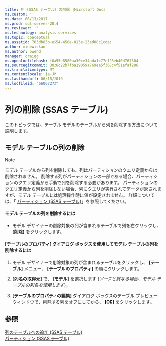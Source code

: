 ```yaml
---
title: 列 (SSAS テーブル) の削除 |Microsoft Docs
ms.custom: ''
ms.date: 06/13/2017
ms.prod: sql-server-2014
ms.reviewer: ''
ms.technology: analysis-services
ms.topic: conceptual
ms.assetid: 703db83b-e554-450e-813e-23ad08c1cdad
author: minewiskan
ms.author: owend
manager: craigg
ms.openlocfilehash: f0a95e8580aa30ce34ada1c77e198eb40d767304
ms.sourcegitcommit: 3026c22b7fba19059a769ea5f367c4f51efaf286
ms.translationtype: MT
ms.contentlocale: ja-JP
ms.lasthandoff: 06/15/2019
ms.locfileid: "66067272"
---
```

# <a name="delete-a-column-ssas-tabular"></a>列の削除 (SSAS テーブル)
  このトピックでは、テーブル モデルのテーブルから列を削除する方法について説明します。  
  
## <a name="delete-a-model-table-column"></a>モデル テーブルの列の削除  
  
> [!NOTE]  
>  モデル テーブルから列を削除しても、列はパーティションのクエリ定義からは削除されません。 削除する列がパーティションの一部である場合、パーティションのクエリ定義から手動で列を削除する必要があります。 パーティションのクエリ定義から列を削除しない場合、列にクエリが実行されてデータが返されますが、モデル テーブルには処理操作時に値が設定されません。 詳細については、「 [パーティション (SSAS テーブル)](partitions-ssas-tabular.md)」を参照してください。  
  
#### <a name="to-delete-a-model-table-column"></a>モデル テーブルの列を削除するには  
  
-   モデル デザイナーの削除対象の列が含まれるテーブルで列を右クリックし、 **[削除]** をクリックします。  
  
#### <a name="to-delete-a-model-table-column-by-using-the-table-properties-dialog-box"></a>[テーブルのプロパティ] ダイアログ ボックスを使用してモデル テーブルの列を削除するには  
  
1.  モデル デザイナーで削除対象の列が含まれるテーブルをクリックし、 **[テーブル]** メニュー、  **[テーブルのプロパティ]** の順にクリックします。  
  
2.  **[列名の取得元]** で、 **[モデル]** を選択します (*ソースと異なる場合、モデル テーブルの列名を使用します*)。  
  
3.  **[テーブルのプロパティの編集]** ダイアログ ボックスのテーブル プレビュー ウィンドウで、削除する列をオフにしてから、 **[OK]** をクリックします。  
  
## <a name="see-also"></a>参照  
 [列のテーブルへの追加 (SSAS テーブル)](add-columns-to-a-table-ssas-tabular.md)   
 [パーティション (SSAS テーブル)](partitions-ssas-tabular.md)  
  
  
